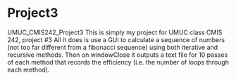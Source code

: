 # Project3
UMUC_CMIS242_Project3
This is simply my project for UMUC class CMIS 242, project #3
All it does is use a GUI to calculate a sequence of numbers (not too far different from a fibonacci sequence) using both
iterative and recursive methods. Then on windowClose it outputs a text file for 10 passes of each method that records
the efficiency (i.e. the number of loops through each method).

